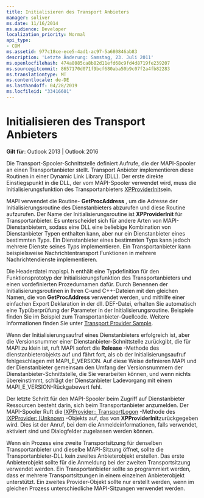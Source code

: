 ```yaml
---
title: Initialisieren des Transport Anbieters
manager: soliver
ms.date: 11/16/2014
ms.audience: Developer
localization_priority: Normal
api_type:
- COM
ms.assetid: 977c18ce-ece5-4ad1-ac97-5a680846ab83
description: 'Letzte Änderung: Samstag, 23. Juli 2011'
ms.openlocfilehash: 474a8085ca8b82d11efd68c9fd4d8719fe239207
ms.sourcegitcommit: 8657170d071f9bcf680aba50b9c07f2a4fb82283
ms.translationtype: MT
ms.contentlocale: de-DE
ms.lasthandoff: 04/28/2019
ms.locfileid: "33416601"
---
```

# <a name="initializing-the-transport-provider"></a>Initialisieren des Transport Anbieters

  
  
**Gilt für**: Outlook 2013 | Outlook 2016 
  
Die Transport-Spooler-Schnittstelle definiert Aufrufe, die der MAPI-Spooler an einen Transportanbieter stellt. Transport Anbieter implementieren diese Routinen in einer Dynamic Link Library (DLL). Der erste direkte Einstiegspunkt in die DLL, der vom MAPI-Spooler verwendet wird, muss die Initialisierungsfunktion des Transportanbieters [XPProviderInit](xpproviderinit.md)sein.
  
MAPI verwendet die Routine- **GetProcAddress** , um die Adresse der Initialisierungsroutine des Dienstanbieters abzurufen und diese Routine aufzurufen. Der Name der Initialisierungsroutine ist **XPProviderInit** für Transportanbieter. Es unterscheidet sich für andere Arten von MAPI-Dienstanbietern, sodass eine DLL eine beliebige Kombination von Dienstanbieter Typen enthalten kann, aber nur ein Dienstanbieter eines bestimmten Typs. Ein Dienstanbieter eines bestimmten Typs kann jedoch mehrere Dienste seines Typs implementieren. Ein Transportanbieter kann beispielsweise Nachrichtentransport Funktionen in mehrere Nachrichtendienste implementieren. 
  
Die Headerdatei mapispi. h enthält eine Typdefinition für den Funktionsprototyp der Initialisierungsfunktion des Transportanbieters und einen vordefinierten Prozedurnamen dafür. Durch Benennen der Initialisierungsroutinen in Ihren C-und C++-Dateien mit den gleichen Namen, die von **GetProcAddress** verwendet werden, und mithilfe einer einfachen Export Deklaration in der dll. DEF-Datei, erhalten Sie automatisch eine Typüberprüfung der Parameter in der Initialisierungsroutine. Beispiele finden Sie im Beispiel zum Transportanbieter-Quellcode. Weitere Informationen finden Sie unter [Transport Provider Sample](transport-provider-sample.md).
  
Wenn der Initialisierungsaufruf eines Dienstanbieters erfolgreich ist, aber die Versionsnummer einer Dienstanbieter-Schnittstelle zurückgibt, die für MAPI zu klein ist, ruft MAPI sofort die **Release** -Methode des dienstanbieterobjekts auf und fährt fort, als ob der Initialisierungsaufruf fehlgeschlagen mit MAPI_E_VERSION. Auf diese Weise definieren MAPI und der Dienstanbieter gemeinsam den Umfang der Versionsnummern der Dienstanbieter-Schnittstelle, die Sie verarbeiten können, und wenn nichts übereinstimmt, schlägt der Dienstanbieter Ladevorgang mit einem MAPI_E_VERSION-Rückgabewert fehl. 
  
Der letzte Schritt für den MAPI-Spooler beim Zugriff auf Dienstanbieter Ressourcen besteht darin, sich beim Transportanbieter anzumelden. Der MAPI-Spooler Ruft die [IXPProvider:: TransportLogon](ixpprovider-transportlogon.md) -Methode des [IXPProvider: IUnknown](ixpprovideriunknown.md) -Objekts auf, das von **XPProviderInit**zurückgegeben wird. Dies ist der Anruf, bei dem die Anmeldeinformationen, falls verwendet, aktiviert sind und Dialogfelder zugelassen werden können.
  
Wenn ein Prozess eine zweite Transportsitzung für denselben Transportanbieter und dieselbe MAPI-Sitzung öffnet, sollte die Transportanbieter-DLL kein zweites Anbieterobjekt erstellen. Das erste Anbieterobjekt sollte für die Anmeldung bei der zweiten Transportsitzung verwendet werden. Ein Transportanbieter sollte so programmiert werden, dass er mehrere Transportsitzungen in einem einzelnen Anbieterobjekt unterstützt. Ein zweites Provider-Objekt sollte nur erstellt werden, wenn im gleichen Prozess unterschiedliche MAPI-Sitzungen verwendet werden.
  

